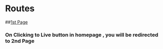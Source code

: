 # Routes
##[1st Page](https://homllcsub-inductionotgs-projects.vercel.app/)
### On Clicking to Live button in homepage , you will be redirected to 2nd Page


